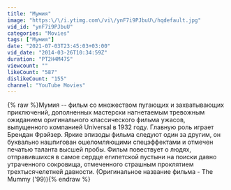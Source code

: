 ```yaml
---
title: "Мумия"
image: "https:\/\/i.ytimg.com\/vi\/ynF7i9PJbuU\/hqdefault.jpg"
vid_id: "ynF7i9PJbuU"
categories: "Movies"
tags: ["Мумия"]
date: "2021-07-03T23:45:03+03:00"
vid_date: "2014-03-26T10:34:59Z"
duration: "PT2H4M47S"
viewcount: ""
likeCount: "587"
dislikeCount: "155"
channel: "YouTube Movies"
---
```

{% raw %}Мумия -- фильм со множеством пугающих и захватывающих приключений, дополненных мастерски нагнетаемым тревожным ожиданием оригинального классического фильма ужасов, выпущенного компанией Universal в 1932 году. Главную роль играет Брендан Фрэйзер. Яркие эпизоды фильма следуют один за другим, он буквально нашпигован ошеломляющими спецэффектами и отмечен печатью таланта высшей пробы. Фильм повествует о людях, отправившихся в самое сердце египетской пустыни на поиски давно утраченного сокровища, отмеченного страшным проклятием трехтысячелетней давности. (Оригинальное название фильма - The Mummy ('99)){% endraw %}
